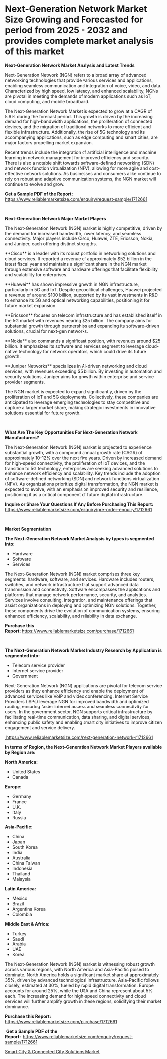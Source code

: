 <p><h1>Next-Generation Network Market Size Growing and Forecasted for period from 2025 - 2032 and provides complete market analysis of this market</h1></p><p><strong>Next-Generation Network Market Analysis and Latest Trends</strong></p>
<p><p>Next-Generation Network (NGN) refers to a broad array of advanced networking technologies that provide various services and applications, enabling seamless communication and integration of voice, video, and data. Characterized by high speed, low latency, and enhanced scalability, NGNs are pivotal in meeting the demands of modern applications such as IoT, cloud computing, and mobile broadband.</p><p>The Next-Generation Network Market is expected to grow at a CAGR of 5.6% during the forecast period. This growth is driven by the increasing demand for high-bandwidth applications, the proliferation of connected devices, and the migration of traditional networks to more efficient and flexible infrastructure. Additionally, the rise of 5G technology and its accompanying applications, such as edge computing and smart cities, are major factors propelling market expansion.</p><p>Recent trends include the integration of artificial intelligence and machine learning in network management for improved efficiency and security. There is also a notable shift towards software-defined networking (SDN) and network function virtualization (NFV), allowing for more agile and cost-effective network solutions. As businesses and consumers alike continue to rely on robust and adaptive communication systems, the NGN market will continue to evolve and grow.</p></p>
<p><strong>Get a Sample PDF of the Report:&nbsp;</strong> <a href="https://www.reliablemarketsize.com/enquiry/request-sample/1712661?utm_campaign=1131&utm_medium=2&utm_source=Github&utm_content=ia&utm_term=11012025&utm_id=next-generation-network">https://www.reliablemarketsize.com/enquiry/request-sample/1712661</a></p>
<p>&nbsp;</p>
<p><strong>Next-Generation Network Major Market Players</strong></p>
<p><p>The Next-Generation Network (NGN) market is highly competitive, driven by the demand for increased bandwidth, lower latency, and seamless connectivity. Major players include Cisco, Huawei, ZTE, Ericsson, Nokia, and Juniper, each offering distinct strengths.</p><p>**Cisco** is a leader with its robust portfolio in networking solutions and cloud services. It reported a revenue of approximately $52 billion in the latest fiscal year and maintains a significant share in the NGN market through extensive software and hardware offerings that facilitate flexibility and scalability for enterprises.</p><p>**Huawei** has shown impressive growth in NGN infrastructure, particularly in 5G and IoT. Despite geopolitical challenges, Huawei projected a revenue of around $100 billion, supported by its vast investments in R&D to enhance its 5G and optical networking capabilities, positioning it for future market expansion.</p><p>**Ericsson** focuses on telecom infrastructure and has established itself in the 5G market with revenues nearing $25 billion. The company aims for substantial growth through partnerships and expanding its software-driven solutions, crucial for next-gen networks.</p><p>**Nokia** also commands a significant position, with revenues around $25 billion. It emphasizes its software and services segment to leverage cloud-native technology for network operators, which could drive its future growth.</p><p>**Juniper Networks** specializes in AI-driven networking and cloud services, with revenues exceeding $5 billion. By investing in automation and security solutions, Juniper aims for growth within enterprise and service provider segments.</p><p>The NGN market is expected to expand significantly, driven by the proliferation of IoT and 5G deployments. Collectively, these companies are anticipated to leverage emerging technologies to stay competitive and capture a larger market share, making strategic investments in innovative solutions essential for future growth.</p></p>
<p>&nbsp;</p>
<p><strong>What Are The Key Opportunities For Next-Generation Network Manufacturers?</strong></p>
<p><p>The Next-Generation Network (NGN) market is projected to experience substantial growth, with a compound annual growth rate (CAGR) of approximately 10-12% over the next five years. Driven by increased demand for high-speed connectivity, the proliferation of IoT devices, and the transition to 5G technology, enterprises are seeking advanced solutions to enhance network efficiency and scalability. Key trends include the adoption of software-defined networking (SDN) and network functions virtualization (NFV). As organizations prioritize digital transformation, the NGN market is expected to evolve, with an emphasis on improved security and resilience, positioning it as a critical component of future digital infrastructure.</p></p>
<p><strong>Inquire or Share Your Questions If Any Before Purchasing This Report:</strong> <a href="https://www.reliablemarketsize.com/enquiry/pre-order-enquiry/1712661?utm_campaign=1131&utm_medium=2&utm_source=Github&utm_content=ia&utm_term=11012025&utm_id=next-generation-network">https://www.reliablemarketsize.com/enquiry/pre-order-enquiry/1712661</a></p>
<p>&nbsp;</p>
<p><strong>Market Segmentation</strong></p>
<p><strong>The Next-Generation Network Market Analysis by types is segmented into:</strong></p>
<p><ul><li>Hardware</li><li>Software</li><li>Services</li></ul></p>
<p><p>The Next-Generation Network (NGN) market comprises three key segments: hardware, software, and services. Hardware includes routers, switches, and network infrastructure that support advanced data transmission and connectivity. Software encompasses the applications and platforms that manage network performance, security, and analytics. Services involve consulting, integration, and maintenance offerings that assist organizations in deploying and optimizing NGN solutions. Together, these components drive the evolution of communication systems, ensuring enhanced efficiency, scalability, and reliability in data exchange.</p></p>
<p><strong>Purchase this Report:&nbsp;</strong><a href="https://www.reliablemarketsize.com/purchase/1712661?utm_campaign=1131&utm_medium=2&utm_source=Github&utm_content=ia&utm_term=11012025&utm_id=next-generation-network">https://www.reliablemarketsize.com/purchase/1712661</a></p>
<p>&nbsp;</p>
<p><strong>The Next-Generation Network Market Industry Research by Application is segmented into:</strong></p>
<p><ul><li>Telecom service provider</li><li>Internet service provider</li><li>Government</li></ul></p>
<p><p>Next-Generation Network (NGN) applications are pivotal for telecom service providers as they enhance efficiency and enable the deployment of advanced services like VoIP and video conferencing. Internet Service Providers (ISPs) leverage NGN for improved bandwidth and optimized routing, ensuring faster internet access and seamless connectivity for users. In the government sector, NGN supports critical infrastructure by facilitating real-time communication, data sharing, and digital services, enhancing public safety and enabling smart city initiatives to improve citizen engagement and service delivery.</p></p>
<p><a href="https://www.reliablemarketsize.com/next-generation-network-r1712661?utm_campaign=1131&utm_medium=2&utm_source=Github&utm_content=ia&utm_term=11012025&utm_id=next-generation-network">&nbsp;https://www.reliablemarketsize.com/next-generation-network-r1712661</a></p>
<p><strong>In terms of Region, the Next-Generation Network Market Players available by Region are:</strong></p>
<p>
    <p> <strong> North America: </strong>
        <ul>
            <li>United States</li>
            <li>Canada</li>
        </ul>
        </p> 
    <p> <strong> Europe: </strong>
        <ul>
            <li>Germany</li>
            <li>France</li>
            <li>U.K.</li>
            <li>Italy</li>
            <li>Russia</li>
        </ul>
        </p> 
    <p> <strong> Asia-Pacific: </strong>
        <ul>
            <li>China</li>
            <li>Japan</li>
            <li>South Korea</li>
            <li>India</li>
            <li>Australia</li>
            <li>China Taiwan</li>
            <li>Indonesia</li>
            <li>Thailand</li>
            <li>Malaysia</li>
        </ul>
        </p> 
    <p> <strong> Latin America: </strong>
        <ul>
            <li>Mexico</li>
            <li>Brazil</li>
            <li>Argentina Korea</li>
            <li>Colombia</li>
        </ul>
        </p> 
    <p> <strong> Middle East & Africa: </strong>
        <ul>
            <li>Turkey</li>
            <li>Saudi</li>
            <li>Arabia</li>
            <li>UAE</li>
            <li>Korea</li>
        </ul>
    </p>
    </p>
<p><p>The Next-Generation Network (NGN) market is witnessing robust growth across various regions, with North America and Asia-Pacific poised to dominate. North America holds a significant market share at approximately 35%, driven by advanced technological infrastructure. Asia-Pacific follows closely, estimated at 30%, fueled by rapid digital transformation. Europe accounts for around 25%, while the USA and China represent about 5% each. The increasing demand for high-speed connectivity and cloud services will further amplify growth in these regions, solidifying their market dominance.</p></p>
<p><strong>Purchase this Report: </strong><a href="https://www.reliablemarketsize.com/purchase/1712661?utm_campaign=1131&utm_medium=2&utm_source=Github&utm_content=ia&utm_term=11012025&utm_id=next-generation-network">https://www.reliablemarketsize.com/purchase/1712661</a></p>
<p>&nbsp;<strong>Get a Sample PDF of the Report:&nbsp;&nbsp;</strong><a href="https://www.reliablemarketsize.com/enquiry/request-sample/1712661?utm_campaign=1131&utm_medium=2&utm_source=Github&utm_content=ia&utm_term=11012025&utm_id=next-generation-network">https://www.reliablemarketsize.com/enquiry/request-sample/1712661</a></p>
<p><strong></strong></p>
<p><p><a href="https://github.com/CliffMedina6/Market-Research-Report-List-7/blob/main/smart-city-connected-city-solutions-market.md?utm_campaign=1131&utm_medium=2&utm_source=Github&utm_content=ia&utm_term=11012025&utm_id=next-generation-network">Smart City & Connected City Solutions Market</a></p></p>